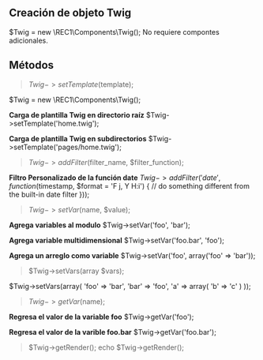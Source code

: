 ## Creación de objeto Twig ##
$Twig = new \REC1\Components\Twig();
No requiere compontes adicionales. 

## Métodos ##

> $Twig->setTemplate($template);

$Twig = new \REC1\Components\Twig();

**Carga de plantilla Twig en directorio raíz**
$Twig->setTemplate('home.twig');

**Carga de plantilla Twig en subdirectorios**
$Twig->setTemplate('pages/home.twig');

> $Twig->addFilter($filter_name, $filter_function);

**Filtro Personalizado de la función date**
$Twig->addFilter('date', function ($timestamp, $format = 'F j, Y H:i') {
    // do something different from the built-in date filter
}));

> $Twig->setVar($name, $value);

**Agrega variables al modulo**
$Twig->setVar('foo', 'bar');

**Agrega variable multidimensional**
$Twig->setVar('foo.bar', 'foo');

**Agrega un arreglo como variable**
$Twig->setVar('foo', array('foo' => 'bar'));

> $Twig->setVars(array $vars);

$Twig->setVars(array(
	'foo' => 'bar',
	'bar' => 'foo',
	'a' => array(
            'b' => 'c'
	)
));

> $Twig->getVar($name);

**Regresa el valor de la variable foo**
$Twig->getVar('foo');

**Regresa el valor de la varible foo.bar**
$Twig->getVar('foo.bar');

> $Twig->getRender();
echo $Twig->getRender();